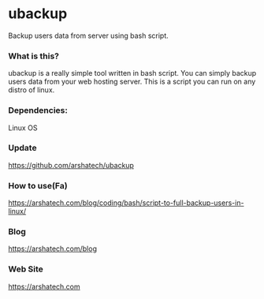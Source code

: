 # ubackup
Backup users data from server using bash script.



### What is this?
ubackup is a really simple tool written in bash script. You can simply backup users data from your web hosting server. This is a script you can run on any distro of linux.

### Dependencies:
Linux OS

### Update
https://github.com/arshatech/ubackup

### How to use(Fa)
https://arshatech.com/blog/coding/bash/script-to-full-backup-users-in-linux/

### Blog
https://arshatech.com/blog

### Web Site
https://arshatech.com

